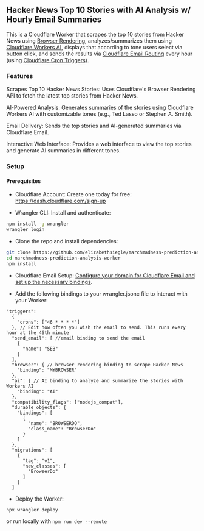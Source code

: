 ## Hacker News Top 10 Stories with AI Analysis w/ Hourly Email Summaries

This is a Cloudflare Worker that scrapes the top 10 stories from Hacker News using [Browser Rendering](https://developers.cloudflare.com/browser-rendering/workers-binding-api/screenshots/), analyzes/summarizes them using [Cloudflare Workers AI](https://developers.cloudflare.com/workers-ai/models/), displays that according to tone  users select via button click, and sends the results via [Cloudflare Email Routing](https://developers.cloudflare.com/email-routing/email-workers/send-email-workers/) every hour (using [Cloudflare Cron Triggers](https://developers.cloudflare.com/workers/configuration/cron-triggers/)). 

### Features
Scrapes Top 10 Hacker News Stories: Uses Cloudflare's Browser Rendering API to fetch the latest top stories from Hacker News.

AI-Powered Analysis: Generates summaries of the stories using Cloudflare Workers AI with customizable tones (e.g., Ted Lasso or Stephen A. Smith).

Email Delivery: Sends the top stories and AI-generated summaries via Cloudflare Email.

Interactive Web Interface: Provides a web interface to view the top stories and generate AI summaries in different tones.

### Setup
#### Prerequisites
- Cloudflare Account: Create one today for free: https://dash.cloudflare.com/sign-up

- Wrangler CLI: Install and authenticate:

```bash
npm install -g wrangler
wrangler login
```

- Clone the repo and install dependencies:
```bash
git clone https://github.com/elizabethsiegle/marchmadness-prediction-analysis-worker
cd marchmadness-prediction-analysis-worker
npm install
```

- Cloudflare Email Setup: [Configure your domain for Cloudflare Email and set up the necessary bindings](https://developers.cloudflare.com/email-routing/setup/email-routing-addresses/).

- Add the following bindings to your wrangler.jsonc file to interact with your Worker:
```jsonc
"triggers": 
  {
    "crons": ["46 * * * *"] 
  }, // Edit how often you wish the email to send. This runs every hour at the 46th minute
  "send_email": [ //email binding to send the email
    {
      "name": "SEB"
    }
  ],
  "browser": { // browser rendering binding to scrape Hacker News
    "binding": "MYBROWSER"
  },
  "ai": { // AI binding to analyze and summarize the stories with Workers AI
    "binding": "AI"
  },
  "compatibility_flags": ["nodejs_compat"],
  "durable_objects": {
    "bindings": [
      {
        "name": "BROWSERDO",
        "class_name": "BrowserDo"
      }
    ]
  },
  "migrations": [
    {
      "tag": "v1",
      "new_classes": [
        "BrowserDo"
      ]
    }
  ]
```

- Deploy the Worker:
```bash
npx wrangler deploy
``` 
or run locally with `npm run dev --remote`